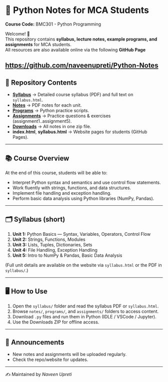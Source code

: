 # 📘 Python Notes for MCA Students
**Course Code:** BMC301 - Python Programming

Welcome! 👋  
This repository contains **syllabus, lecture notes, example programs, and assignments** for MCA students.  
All resources are also available online via the following **GitHub Page**  

https://github.com/naveenupreti/Python-Notes
---

## 📂 Repository Contents
- **[Syllabus](./syllabus/Python_Programming_Syllabus_MCA_3rd_Sem.pdf)** → Detailed course syllabus (PDF) and full text on `syllabus.html`.  
- **[Notes](./notes/)** → PDF notes for each unit.  
- **[Programs](./programs/)** → Python practice scripts.  
- **[Assignments](./assignments/)** → Practice questions & exercises (assignment1..assignment5).  
- **[Downloads](./downloads/python_notes.zip)** → All notes in one zip file.  
- **index.html**, **syllabus.html** → Website pages for students (GitHub Pages).

---

## 📚 Course Overview
At the end of this course, students will be able to:
- Interpret Python syntax and semantics and use control flow statements.
- Work fluently with strings, functions, and data structures.
- Implement file handling and exception handling.
- Perform basic data analysis using Python libraries (NumPy, Pandas).

---

## 🗂 Syllabus (short)
1. **Unit 1:** Python Basics — Syntax, Variables, Operators, Control Flow  
2. **Unit 2:** Strings, Functions, Modules  
3. **Unit 3:** Lists, Tuples, Dictionaries, Sets  
4. **Unit 4:** File Handling, Exception Handling  
5. **Unit 5:** Intro to NumPy & Pandas, Basic Data Analysis

(Full unit details are available on the website via `syllabus.html` or the PDF in `syllabus/`.)

---

## 🖥️ How to Use
1. Open the `syllabus/` folder and read the syllabus PDF or `syllabus.html`.  
2. Browse `notes/`, `programs/`, and `assignments/` folders to access content.  
3. Download `.py` files and run them in Python (IDLE / VSCode / Jupyter).  
4. Use the Downloads ZIP for offline access.

---

## 📢 Announcements
- New notes and assignments will be uploaded regularly.  
- Check the repo/website for updates.

---

✍️ Maintained by *Naveen Upreti*
